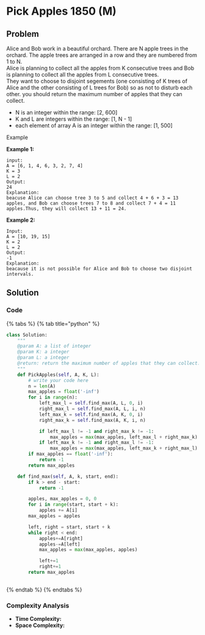 # Pick Apples 1850 \(M\)

## Problem

Alice and Bob work in a beautiful orchard. There are N apple trees in the orchard. The apple trees are arranged in a row and they are numbered from 1 to N.  
Alice is planning to collect all the apples from K consecutive trees and Bob is planning to collect all the apples from L consecutive trees.  
They want to choose to disjoint segements \(one consisting of K trees of Alice and the other consisting of L trees for Bob\) so as not to disturb each other. you should return the maximum number of apples that they can collect.

* N is an integer within the range: \[2, 600\]
* K and L are integers within the range: \[1, N - 1\]
* each element of array A is an integer within the range: \[1, 500\]

Example

**Example 1:**

```text
input:
A = [6, 1, 4, 6, 3, 2, 7, 4]
K = 3
L = 2
Output: 
24
Explanation: 
beacuse Alice can choose tree 3 to 5 and collect 4 + 6 + 3 = 13 apples, and Bob can choose trees 7 to 8 and collect 7 + 4 = 11 apples.Thus, they will collect 13 + 11 = 24.
```

**Example 2:**

```text
Input:
A = [10, 19, 15]
K = 2
L = 2
Output: 
-1
Explanation: 
beacause it is not possible for Alice and Bob to choose two disjoint intervals.
```

## Solution 

### Code

{% tabs %}
{% tab title="python" %}
```python
class Solution:
    """
    @param A: a list of integer
    @param K: a integer
    @param L: a integer
    @return: return the maximum number of apples that they can collect.
    """
    def PickApples(self, A, K, L):
        # write your code here
        n = len(A)
        max_apples = float('-inf')
        for i in range(n):
            left_max_l = self.find_max(A, L, 0, i)
            right_max_l = self.find_max(A, L, i, n)
            left_max_k = self.find_max(A, K, 0, i)
            right_max_k = self.find_max(A, K, i, n)

            if left_max_l != -1 and right_max_k != -1:
                max_apples = max(max_apples, left_max_l + right_max_k)
            if left_max_k != -1 and right_max_l != -1:
                max_apples = max(max_apples, left_max_k + right_max_l)
        if max_apples == float('-inf'):
            return -1
        return max_apples

    def find_max(self, A, k, start, end):
        if k > end - start:
            return -1

        apples, max_apples = 0, 0
        for i in range(start, start + k):
            apples += A[i]
        max_apples = apples

        left, right = start, start + k
        while right < end:
            apples+=A[right]
            apples-=A[left]
            max_apples = max(max_apples, apples)

            left+=1
            right+=1
        return max_apples    
    

```
{% endtab %}
{% endtabs %}

### Complexity Analysis

* **Time Complexity:**
* **Space Complexity:**


